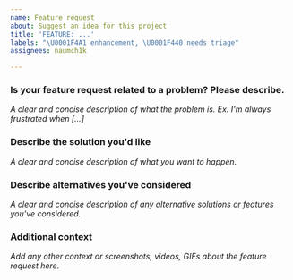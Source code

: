 ```yaml
---
name: Feature request
about: Suggest an idea for this project
title: 'FEATURE: ...'
labels: "\U0001F4A1 enhancement, \U0001F440 needs triage"
assignees: naumch1k

---
```


### Is your feature request related to a problem? Please describe.
_A clear and concise description of what the problem is. Ex. I'm always frustrated when [...]_

### Describe the solution you'd like
_A clear and concise description of what you want to happen._

### Describe alternatives you've considered
_A clear and concise description of any alternative solutions or features you've considered._

### Additional context
_Add any other context or screenshots, videos, GIFs about the feature request here._